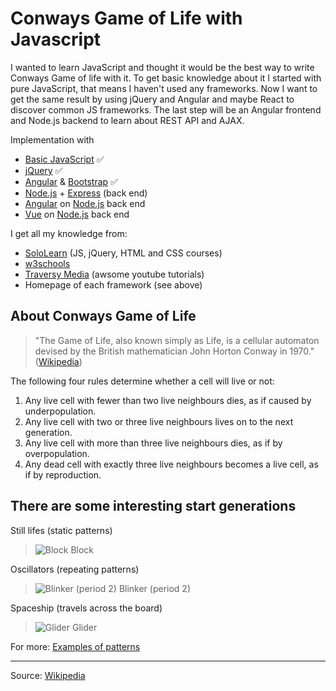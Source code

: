 # Conways Game of Life with Javascript

I wanted to learn JavaScript and thought it would be the best way to write Conways Game of life with it. To get basic knowledge about it I started with pure JavaScript, that means I haven't used any frameworks. Now I want to get the same result by using jQuery and Angular and maybe React to discover common JS frameworks. The last step will be an Angular frontend and Node.js backend to learn about REST API and AJAX.

Implementation with
- [Basic JavaScript](https://en.wikipedia.org/wiki/JavaScript) ✅
- [jQuery](https://jquery.com) ✅
- [Angular](https://angular.io) & [Bootstrap](https://www.getbootstrap.com) ✅
- [Node.js](https://nodejs.org/en/) + [Express](http://expressjs.com/de/) (back end)
- [Angular](https://angular.io) on [Node.js](https://nodejs.org/en/) back end
- [Vue](https://vuejs.org/) on [Node.js](https://nodejs.org/en/) back end

I get all my knowledge from:
- [SoloLearn](https://www.sololearn.com) (JS, jQuery, HTML and CSS courses)
- [w3schools](https://www.w3schools.com)
- [Traversy Media](https://www.youtube.com/user/TechGuyWeb) (awsome youtube tutorials)
- Homepage of each framework (see above)

## About Conways Game of Life

> "The Game of Life, also known simply as Life, is a cellular automaton devised by the British mathematician John Horton Conway in 1970." ([Wikipedia](https://en.wikipedia.org/wiki/Conway%27s_Game_of_Life "Conway's Game of Life"))

The following four rules determine whether a cell will live or not:

1. Any live cell with fewer than two live neighbours dies, as if caused by underpopulation.
2. Any live cell with two or three live neighbours lives on to the next generation.
3. Any live cell with more than three live neighbours dies, as if by overpopulation.
4. Any dead cell with exactly three live neighbours becomes a live cell, as if by reproduction.

## There are some interesting start generations

Still lifes (static patterns)
> ![Block](https://upload.wikimedia.org/wikipedia/commons/9/96/Game_of_life_block_with_border.svg) Block

Oscillators (repeating patterns)
> ![Blinker (period 2)](https://upload.wikimedia.org/wikipedia/commons/9/95/Game_of_life_blinker.gif) Blinker (period 2)

Spaceship (travels across the board)
> ![Glider](https://upload.wikimedia.org/wikipedia/commons/f/f2/Game_of_life_animated_glider.gif) Glider

For more: [Examples of patterns](https://en.wikipedia.org/wiki/Conway%27s_Game_of_Life#Examples_of_patterns "Examples of patterns")

---------
Source: [Wikipedia](https://en.wikipedia.org/wiki/Conway%27s_Game_of_Life)
